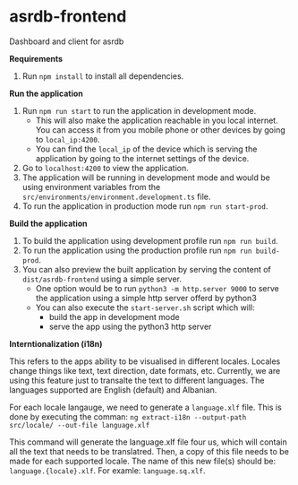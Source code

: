# asrdb-frontend
Dashboard and client for asrdb

**Requirements**
1. Run ```npm install``` to install all dependencies.

**Run the application**

1. Run ```npm run start``` to run the application in development mode.
   - This will also make the application reachable in you local internet. You can access it from you mobile phone or other devices by going to ```local_ip:4200```.
   - You can find the ```local_ip``` of the device which is serving the application by going to the internet settings of the device.
2. Go to ```localhost:4200``` to view the application.
3. The application will be running in development mode and would be using environment variables from the ```src/environments/environment.development.ts``` file.
4. To run the application in production mode run ```npm run start-prod```.

**Build the application**
1. To build the application using development profile run ```npm run build```.
2. To run the application using the production profile run ```npm run build-prod```.
3. You can also preview the built application by serving the content of ```dist/asrdb-frontend``` using a simple server.
   - One option would be to run ```python3 -m http.server 9000``` to serve the application using a simple http server offerd by python3
   - You can also execute the ```start-server.sh``` script which will:
     - build the app in development mode
     - serve the app using the python3 http server

**Interntionalization (i18n)**

This refers to the apps ability to be visualised in different locales. Locales change things like text, text direction, date formats, etc. Currently, we are using this feature just to transalte the text to different languages. The languages supported are English (default) and Albanian.

For each locale langauge, we need to generate a ``language.xlf`` file. This is done by executing the comman: ``ng extract-i18n --output-path src/locale/ --out-file language.xlf``

This command will generate the language.xlf file four us, which will contain all the text that needs to be translatred. Then, a copy of this file needs to be made for each supported locale. The name of this new file(s) should be: ``language.{locale}.xlf``. For examle: ``language.sq.xlf``.
